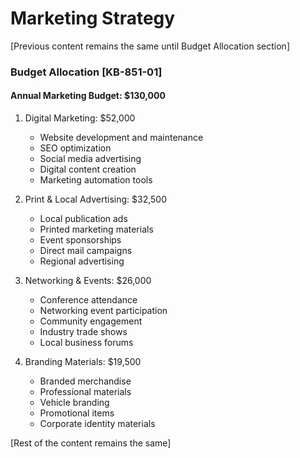 # Marketing Strategy
[Previous content remains the same until Budget Allocation section]

### Budget Allocation [KB-851-01]

#### Annual Marketing Budget: $130,000
1. Digital Marketing: $52,000
   - Website development and maintenance
   - SEO optimization
   - Social media advertising
   - Digital content creation
   - Marketing automation tools

2. Print & Local Advertising: $32,500
   - Local publication ads
   - Printed marketing materials
   - Event sponsorships
   - Direct mail campaigns
   - Regional advertising

3. Networking & Events: $26,000
   - Conference attendance
   - Networking event participation
   - Community engagement
   - Industry trade shows
   - Local business forums

4. Branding Materials: $19,500
   - Branded merchandise
   - Professional materials
   - Vehicle branding
   - Promotional items
   - Corporate identity materials

[Rest of the content remains the same]
